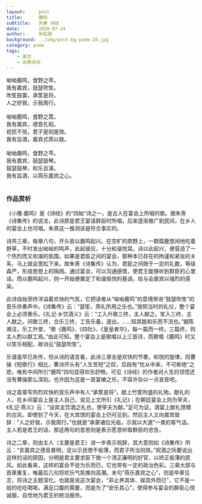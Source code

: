 ```yaml
---
layout:     post
title:      鹿鸣
subtitle:   先秦 诗经
date:       2020-07-24
author:     听松阁
background: ../img/post-bg-poem-28.jpg
category: poem
tags:
    - 美文
    - 古典诗词
---
```


呦呦鹿鸣，食野之苹。<br>
我有嘉宾，鼓瑟吹笙。<br>
吹笙鼓簧，承筐是将。<br>
人之好我，示我周行。<br>
<br>
呦呦鹿鸣，食野之蒿。<br>
我有嘉宾，德音孔昭。<br>
视民不恌，君子是则是效。<br>
我有旨酒，嘉宾式燕以敖。<br>
<br>
呦呦鹿鸣，食野之芩。<br>
我有嘉宾，鼓瑟鼓琴。<br>
鼓瑟鼓琴，和乐且湛。<br>
我有旨酒，以燕乐嘉宾之心。<br>
<br>

### 作品赏析
《小雅·鹿鸣》是《诗经》的“四始”诗之一，是古人在宴会上所唱的歌。据朱熹《诗集传》的说法，此诗原是君王宴请群臣时所唱，后来逐渐推广到民间，在乡人的宴会上也可唱。朱熹这一推测该是符合事实的。

诗共三章，每章八句，开头皆以鹿鸣起兴。在空旷的原野上，一群糜鹿悠闲地吃着野草，不时发出呦呦的鸣声，此起彼应，十分和谐悦耳。诗以此起兴，便营造了一个热烈而又和谐的氛围，如果是君臣之间的宴会，那种本已存在的拘谨和紧张的关系，马上就会宽松下来。故朱熹《诗集传》认为，君臣之间限于一定的礼数，等级森严，形成思想上的隔阂。通过宴会，可以沟通感情，使君王能够听到群臣的心里话。而以鹿鸣起兴，则一开始便奠定了和谐愉悦的基调，给与会嘉宾以强烈的感染。

此诗自始至终洋溢着欢快的气氛，它把读者从“呦呦鹿鸣”的意境带进“鼓瑟吹笙”的音乐伴奏声中。《诗集传》云：“瑟笙，燕礼所用之乐也。”按照当时的礼仪，整个宴会上必须奏乐。《礼记·乡饮酒义》云：“工入升歌三终，主人献之。笙入三终，主人献之。间歌三终，合乐三终，工告乐备，遂出。……知其能和乐而不流也。”据陈澔注，乐工升堂，“歌《鹿鸣》、《四牡》、《皇皇者华》，每一篇而一终。三篇终，则主人酌以献工焉。”由此可知，整个宴会上是歌唱以上三首诗，而歌唱《鹿鸣》时又以笙乐相配，故诗云“鼓瑟吹笙”。

乐谱虽早已失传，但从诗的语言看，此诗三章全是欢快的节奏，和悦的旋律，同曹操《短歌行》相比，曹诗开头有“人生苦短”之叹，后段有“忧从中来，不可断绝”之悲，唯有中间所引“鹿鸣”四句显得欢乐舒畅，可见《诗经》的作者对人生的领悟还没有曹操那么深刻。也许因为这是一首宴飨之乐，不容许杂以一点哀音吧。

诗之首章写热烈欢快的音乐声中有人“承筐是将”，献上竹筐所盛的礼物。献礼的人，在乡间宴会上是主人自己，说见上文所引《礼记》；在朝廷宴会上则为宰夫，《礼记·燕义》云：“设宾主饮酒之礼也，使宰夫为献。”足可为证。酒宴上献礼馈赠的古风，即使到了今天，在大宾馆的宴会上仍可见到。然后主人又向嘉宾致辞：“人之好我，示我周行。”也就是“承蒙诸位光临，示我以大道”一类的客气话。主人若是君王的话，那这两句的意思则是表示愿意听取群臣的忠告。

诗之二章，则由主人（主要是君王）进一步表示祝辞，其大意则如《诗集传》所云：“言嘉宾之德音甚明，足以示民使不偷薄，而君子所当则效。”祝酒之际要说出这样的话的原因，分明是君主要求臣下做一个清正廉明的好官，以矫正偷薄的民风。如此看来，这样的宴会不徒为乐而已，它也带有一定的政治色彩。三章大部与首章重复，唯最后几句将欢乐气氛推向高潮。末句“燕乐嘉宾之心”，则是卒章见志，将诗之主题深化。也就是说这次宴会，“非止养其体、娱其外而已”，它不是一般的吃吃喝喝，满足口腹的需要，而是为了“安乐其心”，使得参与宴会的群臣心悦诚服，自觉地为君王的统治服务。

